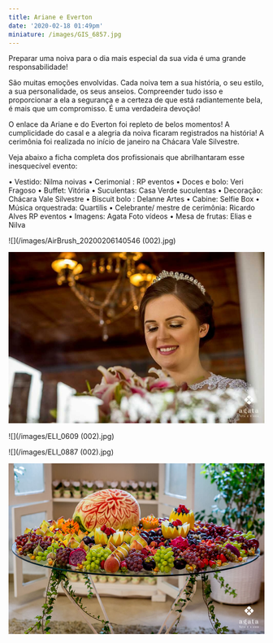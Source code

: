 ```yaml
---
title: Ariane e Everton
date: '2020-02-18 01:49pm'
miniature: /images/GIS_6857.jpg
---
```

Preparar uma noiva para o dia mais especial da sua vida é uma grande responsabilidade!

São muitas emoções envolvidas. Cada noiva tem a sua história, o seu estilo, a sua personalidade, os seus anseios. Compreender tudo isso e proporcionar a ela a segurança e a certeza de que está radiantemente bela, é mais que um compromisso. 
É uma verdadeira devoção!

O enlace da Ariane e do Everton foi repleto de belos momentos! A cumplicidade do casal e a alegria da noiva ficaram registrados na história! A cerimônia foi realizada no início de janeiro na Chácara Vale Silvestre. 

Veja abaixo a ficha completa dos profissionais que abrilhantaram esse inesquecível evento:

•	Vestido: Nilma noivas •	Cerimonial : RP eventos
•	Doces e bolo: Veri Fragoso
•	Buffet: Vitória
•	Suculentas: Casa Verde suculentas
•	Decoração: Chácara Vale Silvestre
•	Biscuit bolo : Delanne Artes
•	Cabine: Selfie Box
•	Música orquestrada: Quartilis
•	Celebrante/ mestre de cerimônia: Ricardo Alves RP eventos
•	Imagens: Agata Foto vídeos
•	Mesa de frutas: Elias e Nilva 



![](/images/AirBrush_20200206140546 (002).jpg)

![](/images/AirBrush_20200206141355.jpg)

![](/images/ELI_0609 (002).jpg)

![](/images/ELI_0887 (002).jpg)

![](/images/GIS_5941.jpg)
